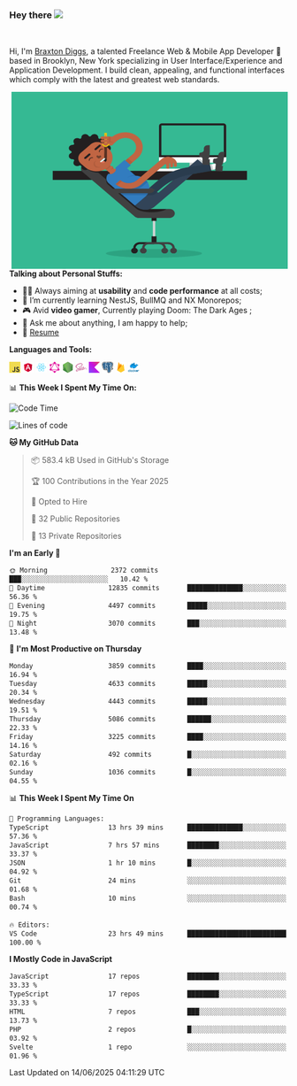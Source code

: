 ### Hey there <img src="https://media.giphy.com/media/hvRJCLFzcasrR4ia7z/giphy.gif" width="25">

<br />

Hi, I'm [Braxton Diggs](https://braxtondiggs.com/), a talented Freelance Web & Mobile App Developer 🚀 based in Brooklyn, New York specializing in User Interface/Experience and Application Development. I build clean, appealing, and functional interfaces which comply with the latest and greatest web standards.

  <img align="right" alt="GIF" src="https://github.com/braxtondiggs/braxtondiggs/blob/master/coder.gif?raw=true" width="500" height="320" />
  
**Talking about Personal Stuffs:**

- 🧑‍💻 Always aiming at **usability** and **code performance** at all costs;
- 🌱 I’m currently learning NestJS, BullMQ and NX Monorepos;
- 🎮 Avid **video gamer**, Currently playing Doom: The Dark Ages
;
- 💬 Ask me about anything, I am happy to help;
- 📝 [Resume](https://braxtondiggs.com/assets/resume/braxton-diggs.pdf)

**Languages and Tools:**  

<code><img height="20" src="https://raw.githubusercontent.com/github/explore/80688e429a7d4ef2fca1e82350fe8e3517d3494d/topics/javascript/javascript.png"></code>
<code><img height="20" src="https://raw.githubusercontent.com/github/explore/80688e429a7d4ef2fca1e82350fe8e3517d3494d/topics/angular/angular.png"></code>
<code><img height="20" src="https://raw.githubusercontent.com/github/explore/80688e429a7d4ef2fca1e82350fe8e3517d3494d/topics/react/react.png"></code>
<code><img height="20" src="https://raw.githubusercontent.com/github/explore/5c058a388828bb5fde0bcafd4bc867b5bb3f26f3/topics/graphql/graphql.png"></code>
<code><img height="20" src="https://raw.githubusercontent.com/github/explore/80688e429a7d4ef2fca1e82350fe8e3517d3494d/topics/nodejs/nodejs.png"></code>
<code><img height="20" src="https://raw.githubusercontent.com/github/explore/80688e429a7d4ef2fca1e82350fe8e3517d3494d/topics/sass/sass.png"></code>
<code><img height="20" src="https://raw.githubusercontent.com/github/explore/80688e429a7d4ef2fca1e82350fe8e3517d3494d/topics/kotlin/kotlin.png"></code>
<code><img height="20" src="https://raw.githubusercontent.com/github/explore/80688e429a7d4ef2fca1e82350fe8e3517d3494d/topics/postgresql/postgresql.png"></code>
<code><img height="20" src="https://raw.githubusercontent.com/github/explore/80688e429a7d4ef2fca1e82350fe8e3517d3494d/topics/firebase/firebase.png"></code>
<code><img height="20" src="https://raw.githubusercontent.com/github/explore/80688e429a7d4ef2fca1e82350fe8e3517d3494d/topics/docker/docker.png"></code>

📊 **This Week I Spent My Time On:**
<!--START_SECTION:waka-->
![Code Time](http://img.shields.io/badge/Code%20Time-6%2C408%20hrs%203%20mins-blue)

![Lines of code](https://img.shields.io/badge/From%20Hello%20World%20I%27ve%20Written-39.3%20million%20lines%20of%20code-blue)

**🐱 My GitHub Data** 

> 📦 583.4 kB Used in GitHub's Storage 
 > 
> 🏆 100 Contributions in the Year 2025
 > 
> 💼 Opted to Hire
 > 
> 📜 32 Public Repositories 
 > 
> 🔑 13 Private Repositories 
 > 
**I'm an Early 🐤** 

```text
🌞 Morning                2372 commits        ███░░░░░░░░░░░░░░░░░░░░░░   10.42 % 
🌆 Daytime                12835 commits       ██████████████░░░░░░░░░░░   56.36 % 
🌃 Evening                4497 commits        █████░░░░░░░░░░░░░░░░░░░░   19.75 % 
🌙 Night                  3070 commits        ███░░░░░░░░░░░░░░░░░░░░░░   13.48 % 
```
📅 **I'm Most Productive on Thursday** 

```text
Monday                   3859 commits        ████░░░░░░░░░░░░░░░░░░░░░   16.94 % 
Tuesday                  4633 commits        █████░░░░░░░░░░░░░░░░░░░░   20.34 % 
Wednesday                4443 commits        █████░░░░░░░░░░░░░░░░░░░░   19.51 % 
Thursday                 5086 commits        ██████░░░░░░░░░░░░░░░░░░░   22.33 % 
Friday                   3225 commits        ████░░░░░░░░░░░░░░░░░░░░░   14.16 % 
Saturday                 492 commits         █░░░░░░░░░░░░░░░░░░░░░░░░   02.16 % 
Sunday                   1036 commits        █░░░░░░░░░░░░░░░░░░░░░░░░   04.55 % 
```


📊 **This Week I Spent My Time On** 

```text
💬 Programming Languages: 
TypeScript               13 hrs 39 mins      ██████████████░░░░░░░░░░░   57.36 % 
JavaScript               7 hrs 57 mins       ████████░░░░░░░░░░░░░░░░░   33.37 % 
JSON                     1 hr 10 mins        █░░░░░░░░░░░░░░░░░░░░░░░░   04.92 % 
Git                      24 mins             ░░░░░░░░░░░░░░░░░░░░░░░░░   01.68 % 
Bash                     10 mins             ░░░░░░░░░░░░░░░░░░░░░░░░░   00.74 % 

🔥 Editors: 
VS Code                  23 hrs 49 mins      █████████████████████████   100.00 % 
```

**I Mostly Code in JavaScript** 

```text
JavaScript               17 repos            ████████░░░░░░░░░░░░░░░░░   33.33 % 
TypeScript               17 repos            ████████░░░░░░░░░░░░░░░░░   33.33 % 
HTML                     7 repos             ███░░░░░░░░░░░░░░░░░░░░░░   13.73 % 
PHP                      2 repos             █░░░░░░░░░░░░░░░░░░░░░░░░   03.92 % 
Svelte                   1 repo              ░░░░░░░░░░░░░░░░░░░░░░░░░   01.96 % 
```




 Last Updated on 14/06/2025 04:11:29 UTC
<!--END_SECTION:waka-->
